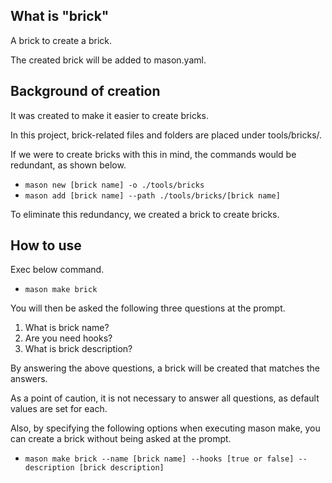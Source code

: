 ## What is "brick"

A brick to create a brick.

The created brick will be added to mason.yaml.

## Background of creation

It was created to make it easier to create bricks.

In this project, brick-related files and folders are placed under tools/bricks/.

If we were to create bricks with this in mind, the commands would be redundant, as shown below.

- `mason new [brick name] -o ./tools/bricks`
- `mason add [brick name] --path ./tools/bricks/[brick name]`

To eliminate this redundancy, we created a brick to create bricks.

## How to use

Exec below command.

- `mason make brick`

You will then be asked the following three questions at the prompt.

1. What is brick name?
2. Are you need hooks?
3. What is brick description?

By answering the above questions, a brick will be created that matches the answers.

As a point of caution, it is not necessary to answer all questions, as default values are set for each.

Also, by specifying the following options when executing mason make, you can create a brick without being asked at the prompt.

- `mason make brick --name [brick name] --hooks [true or false] --description [brick description]`
